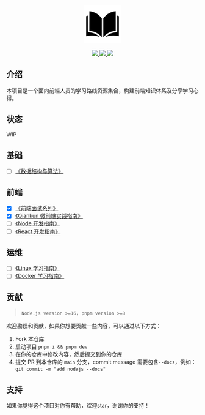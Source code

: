 <div align="center">
  <img src="./logo.svg" width="100"  alt="logo" />
</div>

<p align="center">
  <a href="https://github.com/aaronlamz/open-course/actions/workflows/deploy-docs.yml">
    <img src="https://github.com/aaronlamz/open-course/actions/workflows/deploy-docs.yml/badge.svg ">
  </a>

  <a href="https://chat.openai.com/">
    <img src ="https://badgen.net/static/AIGC%20By/ChatGPT-4/green">
  </a>

  <a href="https://flat.badgen.net/badge/icon/wiki/green?icon=wiki&label">
    <img src ="https://flat.badgen.net/badge/icon/wiki/green?icon=wiki&label">
  </a>
</p>

## 介绍
本项目是一个面向前端人员的学习路线资源集合，构建前端知识体系及分享学习心得。

## 状态
WIP

## 基础
- [ ] [《数据结构与算法》](https://www.ultimate-kernel.fun/open-course/algorithm/)

## 前端
- [x] [《前端面试系列》](https://www.ultimate-kernel.fun/open-course/interview/)
- [x] [《Qiankun 微前端实践指南》](https://www.ultimate-kernel.fun/open-course/qiankun/)
- [ ] [《Node 开发指南》](https://www.ultimate-kernel.fun/open-course/nodejs/)
- [ ] [《React 开发指南》](https://www.ultimate-kernel.fun/open-course/react/)

## 运维
- [ ] [《Linux 学习指南》](https://www.ultimate-kernel.fun/open-course/linux/)
- [ ] [《Docker 学习指南》](https://www.ultimate-kernel.fun/open-course/docker/)

## 贡献
> `Node.js version >=16`，`pnpm version >=8`

欢迎勘误和贡献，如果你想要贡献一些内容，可以通过以下方式：
1. Fork 本仓库
2. 启动项目 `pnpm i && pnpm dev`
3. 在你的仓库中修改内容，然后提交到你的仓库
4. 提交 PR 到本仓库的 `main` 分支，commit message 需要包含`--docs`，例如：`git commit -m "add nodejs --docs"`

## 支持
如果你觉得这个项目对你有帮助，欢迎star，谢谢你的支持！

